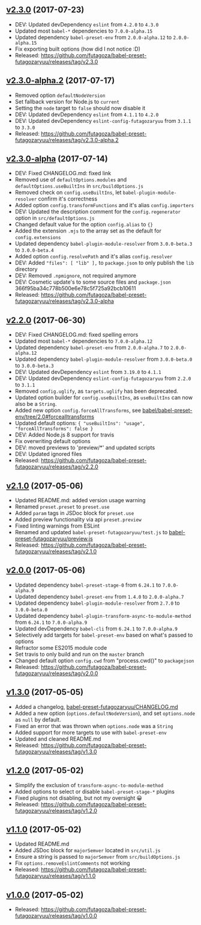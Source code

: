 <a name="2.3.0"></a>
## [v2.3.0](https://github.com/futagoza/babel-preset-futagozaryuu/compare/v2.3.0-alpha.2...v2.3.0) (2017-07-23)

* DEV: Updated devDependency `eslint` from `4.2.0` to `4.3.0`
* Updated most `babel-*` dependencies to `7.0.0-alpha.15`
* Updated dependency `babel-preset-env` from `2.0.0-alpha.12` to `2.0.0-alpha.15`
* Fix exporting built options (how did I not notice :D)
* Released: https://github.com/futagoza/babel-preset-futagozaryuu/releases/tag/v2.3.0

<a name="2.3.0-alpha.2"></a>
## [v2.3.0-alpha.2](https://github.com/futagoza/babel-preset-futagozaryuu/compare/v2.3.0-alpha...v2.3.0-alpha.2) (2017-07-17)

* Removed option `defaultNodeVersion`
* Set fallback version for Node.js to `current`
* Setting the `node` target to `false` should now disable it
* DEV: Updated devDependency `eslint` from `4.1.1` to `4.2.0`
* DEV: Updated devDependency `eslint-config-futagozaryuu` from `3.1.1` to `3.3.0`
* Released: https://github.com/futagoza/babel-preset-futagozaryuu/releases/tag/v2.3.0-alpha.2

<a name="2.3.0-alpha"></a>
## [v2.3.0-alpha](https://github.com/futagoza/babel-preset-futagozaryuu/compare/v2.2.0...v2.3.0-alpha) (2017-07-14)

* DEV: Fixed CHANGELOG.md: fixed link
* Removed use of `defaultOptions.modules` and `defaultOptions.useBuiltIns` in `src/buildOptions.js`
* Removed check on `config.useBuiltIns`, let `babel-plugin-module-resolver` confirm it's correctness
* Added option `config.transformFunctions` and it's alias `config.importers`
* DEV: Updated the description comment for the `config.regenerator` option in `src/defaultOptions.js`
* Changed default value for the option `config.alias` to `{}`
* Added the extension `.mjs` to the array set as the default for `config.extensions`
* Updated dependency `babel-plugin-module-resolver` from `3.0.0-beta.3` to `3.0.0-beta.4`
* Added option `config.resolvePath` and it's alias `config.resolver`
* DEV: Added `"files": [ "lib" ],` to `package.json` to only publish the `lib` directory
* DEV: Removed `.npmignore`, not required anymore
* DEV: Cosmetic update's to some source files and `package.json` 366f95ba34c778b500e6e78c5f725a92bcb10611
* Released: https://github.com/futagoza/babel-preset-futagozaryuu/releases/tag/v2.3.0-alpha

<a name="2.2.0"></a>
## [v2.2.0](https://github.com/futagoza/babel-preset-futagozaryuu/compare/v2.1.0...v2.2.0) (2017-06-30)

* DEV: Fixed CHANGELOG.md: fixed spelling errors
* Updated most `babel-*` dependencies to `7.0.0-alpha.12`
* Updated dependency `babel-preset-env` from `2.0.0-alpha.7` to `2.0.0-alpha.12`
* Updated dependency `babel-plugin-module-resolver` from `3.0.0-beta.0` to `3.0.0-beta.3`
* DEV: Updated devDependency `eslint` from `3.19.0` to `4.1.1`
* DEV: Updated devDependency `eslint-config-futagozaryuu` from `2.2.0` to `3.1.1`
* Removed `config.uglify`, as `targets.uglify` has been deprecated.
* Updated option builder for `config.useBuiltIns`, as `useBuiltIns` can now also be a `String`.
* Added new option `config.forceAllTransforms`, see [babel/babel-preset-env/tree/2.0#forcealltransforms](https://github.com/babel/babel-preset-env/tree/2.0#forcealltransforms)
* Updated default options: `{ "useBuiltIns": "usage", "forceAllTransforms": false }`
* DEV: Added Node.js 8 support for travis
* Fix overwriting default options
* DEV: moved previews to 'preview/*' and updated scripts
* DEV: Updated ignored files
* Released: https://github.com/futagoza/babel-preset-futagozaryuu/releases/tag/v2.2.0

<a name="2.1.0"></a>
## [v2.1.0](https://github.com/futagoza/babel-preset-futagozaryuu/compare/v2.0.0...v2.1.0) (2017-05-06)

* Updated README.md: added version usage warning
* Renamed `preset.preset` to `preset.use`
* Added `param` tags in JSDoc block for `preset.use`
* Added preview functionality via api `preset.preview`
* Fixed linting warnings from ESLint
* Renamed and updated `babel-preset-futagozaryuu/test.js` to [babel-preset-futagozaryuu/preview.js](https://github.com/futagoza/babel-preset-futagozaryuu/blob/master/preview.js)
* Released: https://github.com/futagoza/babel-preset-futagozaryuu/releases/tag/v2.1.0

<a name="2.0.0"></a>
## [v2.0.0](https://github.com/futagoza/babel-preset-futagozaryuu/compare/v1.3.0...v2.0.0) (2017-05-06)

* Updated dependency `babel-preset-stage-0` from `6.24.1` to `7.0.0-alpha.9`
* Updated dependency `babel-preset-env` from `1.4.0` to `2.0.0-alpha.7`
* Updated dependency `babel-plugin-module-resolver` from `2.7.0` to `3.0.0-beta.0`
* Updated dependency `babel-plugin-transform-async-to-module-method` from `6.24.1` to `7.0.0-alpha.9`
* Updated devDependency `babel-cli` from `6.24.1` to `7.0.0-alpha.9`
* Selectively add targets for `babel-preset-env` based on what's passed to options
* Refractor some ES2015 module code
* Set travis to only build and run on the `master` branch
* Changed default option `config.cwd` from "process.cwd()" to `packagejson`
* Released: https://github.com/futagoza/babel-preset-futagozaryuu/releases/tag/v2.0.0

<a name="1.3.0"></a>
## [v1.3.0](https://github.com/futagoza/babel-preset-futagozaryuu/compare/v1.2.0...v1.3.0) (2017-05-05)

* Added a changelog, [babel-preset-futagozaryuu/CHANGELOG.md](https://github.com/futagoza/babel-preset-futagozaryuu/blob/master/CHANGELOG.md)
* Added a new option (`options.defaultNodeVersion`), and set `options.node` as `null` by default.
* Fixed an error that was thrown when `options.node` was a `String`
* Added support for more targets to use with `babel-preset-env`
* Updated and cleaned README.md
* Released: https://github.com/futagoza/babel-preset-futagozaryuu/releases/tag/v1.3.0

<a name="1.2.0"></a>
## [v1.2.0](https://github.com/futagoza/babel-preset-futagozaryuu/compare/v1.1.0...v1.2.0) (2017-05-02)

* Simplify the exclusion of `transform-async-to-module-method`
* Added options to select or disable `babel-preset-stage-*` plugins
* Fixed plugins not disabling, but not my oversight 😀
* Released: https://github.com/futagoza/babel-preset-futagozaryuu/releases/tag/v1.2.0

<a name="1.1.0"></a>
## [v1.1.0](https://github.com/futagoza/babel-preset-futagozaryuu/compare/v1.0.0...v1.1.0) (2017-05-02)

* Updated README.md
* Added JSDoc block for `majorSemver` located in `src/util.js`
* Ensure a string is passed to `majorSemver` from `src/buildOptions.js`
* Fix `options.removeEslintComments` not working
* Released: https://github.com/futagoza/babel-preset-futagozaryuu/releases/tag/v1.1.0

<a name="1.0.0"></a>
## [v1.0.0](https://github.com/futagoza/babel-preset-futagozaryuu/commits/v1.0.0) (2017-05-02)

* Released: https://github.com/futagoza/babel-preset-futagozaryuu/releases/tag/v1.0.0
